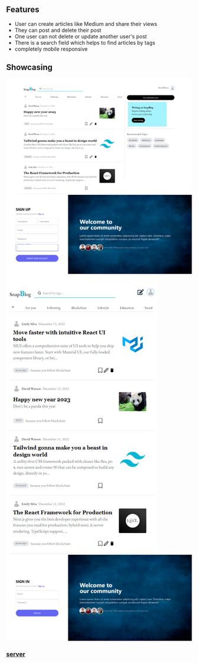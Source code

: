 ## Features
+ User can create articles like Medium and share their views
+ They can post and delete their post
+ One user can not delete or update another user's post
+ There is a search field which helps to find articles by tags
+ completely mobile responsive

## Showcasing
![Alt text](./images/pic4.png)
![Alt text](./images/pic2.png)
![Alt text](./images/pic3.png)
![Alt text](./images/pic1.png)

### [server](https://github.com/aimunhidden485/snapBlog-server)